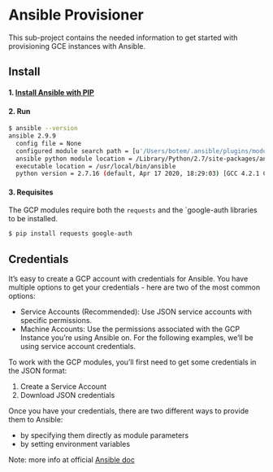 # Ansible Provisioner

This sub-project contains the needed information to get started with provisioning GCE instances with Ansible.

## Install

#### 1. [Install Ansible with PIP](https://docs.ansible.com/ansible/latest/installation_guide/intro_installation.html#from-pip)
#### 2. Run 
```bash
$ ansible --version
ansible 2.9.9
  config file = None
  configured module search path = [u'/Users/botem/.ansible/plugins/modules', u'/usr/share/ansible/plugins/modules']
  ansible python module location = /Library/Python/2.7/site-packages/ansible
  executable location = /usr/local/bin/ansible
  python version = 2.7.16 (default, Apr 17 2020, 18:29:03) [GCC 4.2.1 Compatible Apple LLVM 11.0.3 (clang-1103.0.29.20) (-macos10.15-objc-
```
#### 3. Requisites
The GCP modules require both the `requests` and the `google-auth libraries to be installed.
```bash
$ pip install requests google-auth
``` 

## Credentials 
It’s easy to create a GCP account with credentials for Ansible. You have multiple options to get your credentials - here are two of the most common options:

* Service Accounts (Recommended): Use JSON service accounts with specific permissions.
* Machine Accounts: Use the permissions associated with the GCP Instance you’re using Ansible on.
For the following examples, we’ll be using service account credentials.

To work with the GCP modules, you’ll first need to get some credentials in the JSON format:

1. Create a Service Account
2. Download JSON credentials

Once you have your credentials, there are two different ways to provide them to Ansible:

* by specifying them directly as module parameters
* by setting environment variables

Note: more info at official [Ansible doc](https://docs.ansible.com/ansible/latest/scenario_guides/guide_gce.html#credentials)
